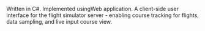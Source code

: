Written in C#. Implemented usingWeb application. A client-side user interface for the flight simulator server - enabling course tracking for flights, data sampling, and live input course view.
